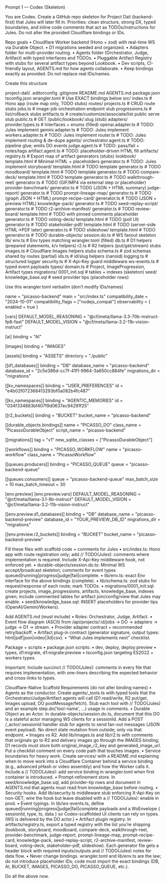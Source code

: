 Prompt 1 — Codex (Skeleton)

You are Codex. Create a GitHub repo skeleton for Project Dali (backend-first) that Jules will later fill in. Priorities: clean structure, strong DX, typed boundaries, and inline code comments that act as TODOs/instructions for Jules. Do not alter the provided Cloudflare bindings or IDs.

Repo goals
    •   Cloudflare Worker backend (Hono + zod) with real-time WS via Durable Object.
    •   D1 migrations seeded and organized.
    •   Adapters folder for multi-provider routing.
    •   Agents folder (Orchestrator, Judge, Artifact) with typed interfaces and TODOs.
    •   Pluggable Artifact Registry with stubs for several artifact types beyond Lookbook.
    •   Dev scripts, CI-friendly layout, AGENTS.md for how agents collaborate.
    •   Keep bindings exactly as provided. Do not replace real IDs/names.

Create this structure

project-dali/
  .editorconfig
  .gitignore
  README.md
  AGENTS.md
  package.json
  tsconfig.json
  wrangler.toml                # Use EXACT bindings below
  src/
    index.ts                   # Hono app (route map only, TODO stubs)
    routes/
      projects.ts              # CRUD route stubs
      jobs.ts                  # image-job orchestration endpoint stub
      progressions.ts          # list/rollback stubs
      artifacts.ts             # create/customize/associate/list public serve stub
      public.ts                # GET /public/lookbook/:slug (stub)
    adapters/
      provider.types.ts        # Interfaces + enums (filled)
      openai.adapter.ts        # TODO: Jules implement
      gemini.adapter.ts        # TODO: Jules implement
      workers.adapter.ts       # TODO: Jules implement
      router.ts                # TODO: Jules implement routing & de-dupe
    agents/
      orchestrator.agent.ts    # TODO: pipeline glue; emits DO events
      judge.agent.ts           # TODO: pass/fail + notes/tags
      artifact.agent.ts        # TODO: placeholder-driven HTML fill
    artifacts/
      registry.ts              # Export map of artifact generators (stubs)
      lookbook/
        template.html          # Minimal HTML + placeholders
        generator.ts           # TODO: Jules implement
      storyboard/
        template.html          # TODO template
        generator.ts           # TODO
      moodboard/
        template.html          # TODO template
        generator.ts           # TODO
      compare-deck/
        template.html          # TODO template
        generator.ts           # TODO
      walkthrough-reel/
        generator.ts           # TODO (GIF/MP4 via external step or placeholder)
      provider-benchmark/
        generator.ts           # TODO (JSON + HTML summary)
      judge-report/
        generator.ts           # TODO
      prompt-lineage-map/
        generator.ts           # TODO (graph JSON + HTML)
      prompt-recipe-card/
        generator.ts           # TODO (JSON + preview HTML)
      knowledge-pack/
        generator.ts           # TODO
      seed-replay-script/
        generator.ts           # TODO
      r2-archive-manifest/
        generator.ts           # TODO
      review-board/
        template.html          # TODO with pinned comments placeholder
        generator.ts           # TODO
      voting-deck/
        template.html          # TODO (poll UI)
        generator.ts           # TODO
      stakeholder-pdf/
        template.html          # TODO (server-side HTML→PDF later)
        generator.ts           # TODO
      slideshow/
        template.html          # TODO
        generator.ts           # TODO
    durable-objects/
      session.do.ts            # WS fanout skeleton
    lib/
      env.ts                   # Env types matching wrangler.toml (filled)
      db.ts                    # D1 helpers (prepared statements, k/v helpers)
      r2.ts                    # R2 helpers (put/get/stream) stubs
      images.ts                # Cloudflare Images helpers stubs
      schema.ts                # zod schemas shared by routes (partial)
      ids.ts                   # id/slug helpers (nanoid)
      logging.ts               # structured logger
      security.ts              # X-Api-Key guard middleware
      ws-events.ts             # typed event payloads
    types/
      domain.ts                # Project, ImageProgression, Artifact types
  migrations/
    0001_init.sql              # tables + indexes (skeleton)
  seed/
    knowledge_base.sql         # seed provider tips (placeholder rows)

Use this wrangler.toml verbatim (don’t modify IDs/names)

name = "picasso-backend"
main = "src/index.ts"
compatibility_date = "2024-10-01"
compatibility_flags = ["nodejs_compat"]
observability = { enabled = true }

[vars]
DEFAULT_MODEL_REASONING = "@cf/meta/llama-3.3-70b-instruct-fp8-fast"
DEFAULT_MODEL_VISION = "@cf/meta/llama-3.2-11b-vision-instruct"

[ai]
binding = "AI"

[images]
binding = "IMAGES"

[assets]
binding = "ASSETS"
directory = "./public"

[[d1_databases]]
binding = "DB"
database_name = "picasso-backend"
database_id = "2c5e386d-cc7f-41f1-9964-3a650cc884fe"
migrations_dir = "migrations"

[[kv_namespaces]]
binding = "USER_PREFERENCES"
id = "e4b02f072368413293bf0a082b4fc487"

[[kv_namespaces]]
binding = "AGENTIC_MEMORIES"
id = "034f334883bf407f9d0637ec94291f25"

[[r2_buckets]]
binding = "BUCKET"
bucket_name = "picasso-backend"

[[durable_objects.bindings]]
name = "PICASSO_DO"
class_name = "PicassoDurableObject"
script_name = "picasso-backend"

[[migrations]]
tag = "v1"
new_sqlite_classes = ["PicassoDurableObject"]

[[workflows]]
binding = "PICASSO_WORKFLOW"
name = "picasso-workflow"
class_name = "PicassoWorkflow"

[[queues.producers]]
binding = "PICASSO_QUEUE"
queue = "picasso-backend-queue"

[[queues.consumers]]
queue = "picasso-backend-queue"
max_batch_size = 10
max_batch_timeout = 30

[env.preview]
[env.preview.vars]
DEFAULT_MODEL_REASONING = "@cf/meta/llama-3.1-8b-instruct"
DEFAULT_MODEL_VISION = "@cf/meta/llama-3.2-11b-vision-instruct"

[[env.preview.d1_databases]]
binding = "DB"
database_name = "picasso-backend-preview"
database_id = "YOUR_PREVIEW_DB_ID"
migrations_dir = "migrations"

[[env.preview.r2_buckets]]
binding = "BUCKET"
bucket_name = "picasso-backend-preview"

Fill these files with scaffold code + comments for Jules
    •   src/index.ts: Hono app with route registration only; add // TODO(Jules): comments where implementation is required. Include X-Api-Key middleware hook, not enforced yet.
    •   durable-objects/session.do.ts: Minimal WS accept/broadcast skeleton; comments for event types queued|running|progress|judge|fail|complete.
    •   lib/env.ts: exact Env interface for the above bindings (complete).
    •   lib/schema.ts: zod stubs for request/response of each route; mark TODOs.
    •   migrations/0001_init.sql: create projects, image_progressions, artifacts, knowledge_base, indexes given; include commented tables for artifact join/config/view that Jules may enable.
    •   seed/knowledge_base.sql: INSERT placeholders for provider tips (OpenAI/Gemini/Workers).

Add AGENTS.md (must include)
    •   Roles: Orchestrator, Judge, Artifact.
    •   Event flow diagram (ASCII) from /api/projects/:id/jobs → DO → adapters → judge → D1 → stream.
    •   Provider adapter contract + recommended retry/backoff.
    •   Artifact plug-in contract (generator signature, output types: html|pdf|json|video|3d|csv).
    •   “What Jules implements next” checklist.

Package + scripts
    •   package.json scripts:
    •   dev, deploy, deploy:preview
    •   types, d1:migrate, d1:migrate:preview
    •   tsconfig.json targeting ES2022 + workers types.

Important: Include succinct // TODO(Jules): comments in every file that requires implementation, with one-liners describing the expected behavior and cross-links to types.



Cloudflare-Native Scaffold Requirements (do not alter binding names)
    •   Agents as the conductor. Create agents/_tools.ts with typed tools that the Orchestrator/Judge/Artifact agents will call (D1 read/write, R2 put/get, Images upload, DO postMessage/fetch). Stub each tool with // TODO(Jules) and an example step.do('tool-name', ...) usage in comments.
    •   Durable Object as an Actor. In durable-objects/session.do.ts, document that this DO is a stateful actor managing WS clients for a sessionId. Add a POST /_actor/:sessionId handler stub for agents to send fan-out messages (JSON event payload). No direct state mutation from outside; only via that endpoint.
    •   Images vs R2. Add lib/images.ts and lib/r2.ts with comments that originals go to R2 and delivery images go through the IMAGES binding; D1 records must store both original_image_r2_key and generated_image_url. Put a checklist comment on every code path that touches images.
    •   Service boundaries for heavy work. Create services/ with a README.md explaining when to move work into a Cloudflare Container behind a service binding (e.g., advanced pHash or video assembly) and how the Worker calls it. Include a // TODO(Jules): add service binding in wrangler.toml when first container is introduced.
    •   Prompt-refinement store. In seed/knowledge_base.sql, add provider-tip rows and document in AGENTS.md that agents must read from knowledge_base before routing.
    •   Security hooks. Add lib/security.ts middleware stub enforcing X-Api-Key on non-GET; wire the hook but leave disabled with a // TODO(Jules): enable in prod.
    •   Event typings. In lib/ws-events.ts, define queued|running|progress|judge|fail|complete payloads and a WsEnvelope { sessionId, type, ts, data } so Codex-scaffolded UI clients can rely on types. (WS is delivered by the DO actor.)
    •   Artifact plugin registry. In artifacts/registry.ts, export a typed registry with the list you’re shipping (lookbook, storyboard, moodboard, compare-deck, walkthrough-reel, provider-benchmark, judge-report, prompt-lineage-map, prompt-recipe-card, knowledge-pack, seed-replay-script, r2-archive-manifest, review-board, voting-deck, stakeholder-pdf, slideshow). Each generator file gets a header block with required inputs/outputs and // TODO(Jules) notes for data flow.
    •   Never change bindings. wrangler.toml and lib/env.ts are the law; do not introduce placeholder IDs; code must import the exact bindings (DB, AI, BUCKET, IMAGES, PICASSO_DO, PICASSO_QUEUE, etc.).


Do all the above now.
